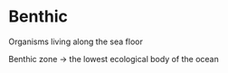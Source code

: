 # Benthic

Organisms living along the sea floor

Benthic zone -> the lowest ecological body of the ocean

